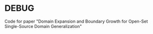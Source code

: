 # DEBUG

Code for paper "Domain Expansion and Boundary Growth for Open-Set Single-Source Domain Generalization"

